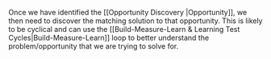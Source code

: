 Once we have identified the [[Opportunity Discovery |Opportunity]], we then need to discover the matching solution to that opportunity. This is likely to be cyclical and can use the [[Build-Measure-Learn & Learning Test Cycles|Build-Measure-Learn]] loop to better understand the problem/opportunity that we are trying to solve for.